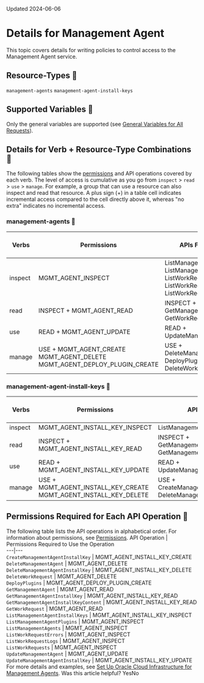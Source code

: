 Updated 2024-06-06
# Details for Management Agent
This topic covers details for writing policies to control access to the Management Agent service.
## Resource-Types 🔗 
`management-agents`
`management-agent-install-keys`
## Supported Variables 🔗 
Only the general variables are supported (see [General Variables for All Requests](https://docs.oracle.com/en-us/iaas/Content/Identity/policyreference/policyreference_topic-General_Variables_for_All_Requests.htm "Use the following general variables for all requests")).
## Details for Verb + Resource-Type Combinations 🔗 
The following tables show the [permissions](https://docs.oracle.com/iaas/Content/Identity/policies/permissions.htm) and API operations covered by each verb. The level of access is cumulative as you go from `inspect` > `read` > `use` > `manage`. For example, a group that can use a resource can also inspect and read that resource. A plus sign (+) in a table cell indicates incremental access compared to the cell directly above it, whereas "no extra" indicates no incremental access. 
### management-agents 🔗 
Verbs | Permissions | APIs Fully Covered | APIs Partially Covered  
---|---|---|---  
inspect |  MGMT_AGENT_INSPECT |  ListManagementAgentPlugins ListManagementAgents ListWorkRequestErrors ListWorkRequestLogs ListWorkRequests |  none  
read |  INSPECT + MGMT_AGENT_READ |  INSPECT + GetManagementAgent GetWorkRequest |  none  
use |  READ + MGMT_AGENT_UPDATE |  READ + UpdateManagementAgent |  none  
manage |  USE + MGMT_AGENT_CREATE MGMT_AGENT_DELETE MGMT_AGENT_DEPLOY_PLUGIN_CREATE |  USE + DeleteManagementAgent DeployPlugins DeleteWorkRequest |  none  
### management-agent-install-keys 🔗 
Verbs | Permissions | APIs Fully Covered | APIs Partially Covered  
---|---|---|---  
inspect |  MGMT_AGENT_INSTALL_KEY_INSPECT |  ListManagementAgentInstallKeys |  none  
read |  INSPECT + MGMT_AGENT_INSTALL_KEY_READ |  INSPECT + GetManagementAgentInstallKey GetManagementAgentInstallKeyContent |  none  
use |  READ + MGMT_AGENT_INSTALL_KEY_UPDATE |  READ + UpdateManagementAgentInstallKey |  none  
manage |  USE + MGMT_AGENT_INSTALL_KEY_CREATE MGMT_AGENT_INSTALL_KEY_DELETE |  USE + CreateManagementAgentInstallKey DeleteManagementAgentInstallKey |  none  
## Permissions Required for Each API Operation 🔗 
The following table lists the API operations in alphabetical order.
For information about permissions, see [Permissions](https://docs.oracle.com/en-us/iaas/Content/Identity/policies/permissions.htm#permissions "Permissions are the atomic units of authorization that control a user's ability to perform operations on resources. Oracle defines all the permissions in the policy language.").
API Operation | Permissions Required to Use the Operation  
---|---  
`CreateManagementAgentInstallKey` | MGMT_AGENT_INSTALL_KEY_CREATE  
`DeleteManagementAgent` | MGMT_AGENT_DELETE  
`DeleteManagementAgentInstallKey` | MGMT_AGENT_INSTALL_KEY_DELETE  
`DeleteWorkRequest` | MGMT_AGENT_DELETE  
`DeployPlugins` | MGMT_AGENT_DEPLOY_PLUGIN_CREATE  
`GetManagementAgent` | MGMT_AGENT_READ  
`GetManagementAgentInstallKey` | MGMT_AGENT_INSTALL_KEY_READ  
`GetManagementAgentInstallKeyContent` | MGMT_AGENT_INSTALL_KEY_READ  
`GetWorkRequest` | MGMT_AGENT_READ  
`ListManagementAgentInstallKeys` | MGMT_AGENT_INSTALL_KEY_INSPECT  
`ListManagementAgentPlugins` | MGMT_AGENT_INSPECT  
`ListManagementAgents` | MGMT_AGENT_INSPECT  
`ListWorkRequestErrors` | MGMT_AGENT_INSPECT  
`ListWorkRequestLogs` | MGMT_AGENT_INSPECT  
`ListWorkRequests` | MGMT_AGENT_INSPECT  
`UpdateManagementAgent` | MGMT_AGENT_UPDATE  
`UpdateManagementAgentInstallKey` | MGMT_AGENT_INSTALL_KEY_UPDATE  
For more details and examples, see [Set Up Oracle Cloud Infrastructure for Management Agents](https://docs.oracle.com/iaas/management-agents/doc/perform-prerequisites-deploying-management-agents.html#OCIAG-GUID-EFD288F4-55C4-4DEF-900D-0DEAA24360A2).
Was this article helpful?
YesNo

